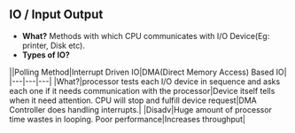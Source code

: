 ## IO / Input Output
- **What?** Methods with which CPU communicates with I/O Device(Eg: printer, Disk etc).
- **Types of IO?**

||Polling Method|Interrupt Driven IO|DMA(Direct Memory Access) Based IO|
|---|---|---|
|What?|processor tests each I/O device in sequence and asks each one if it needs communication with the processor|Device itself tells when it need attention. CPU will stop and fulfill device request|DMA Controller does handling interrupts.|
|Disadv|Huge amount of processor time wastes in looping. Poor performance|Increases throughput|
